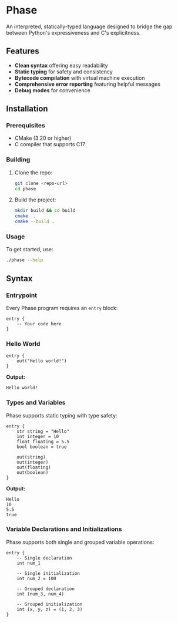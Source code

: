 # Phase

An interpreted, statically-typed language designed to bridge the gap between Python's expressiveness and C's explicitness.

## Features

- **Clean syntax** offering easy readability
- **Static typing** for safety and consistency
- **Bytecode compilation** with virtual machine execution
- **Comprehensive error reporting** featuring helpful messages
- **Debug modes** for convenience

## Installation

### Prerequisites

- CMake (3.20 or higher)
- C compiler that supports C17

### Building

1. Clone the repo:
   ```bash
   git clone <repo-url>
   cd phase
   ```

2. Build the project:
   ```bash
   mkdir build && cd build
   cmake ..
   cmake --build .
   ```

### Usage

To get started, use:

```bash
./phase --help
```

## Syntax

### Entrypoint

Every Phase program requires an `entry` block:

```phase
entry {
    -- Your code here
}
```

### Hello World

```phase
entry {
    out("Hello world!")
}
```

**Output:**
```
Hello world!
```

### Types and Variables

Phase supports static typing with type safety:

```phase
entry {
    str string = "Hello"
    int integer = 10
    float floating = 5.5
    bool boolean = true

    out(string)
    out(integer)
    out(floating)
    out(boolean)
}
```

**Output:**
```
Hello
10
5.5
true
```

### Variable Declarations and Initializations

Phase supports both single and grouped variable operations:

```phase
entry {
    -- Single declaration
    int num_1

    -- Single initialization
    int num_2 = 100

    -- Grouped declaration
    int (num_3, num_4)

    -- Grouped initialization
    int (x, y, z) = (1, 2, 3)
}
```
